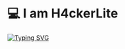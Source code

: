 <h1 align="left">💻 I am H4ckerLite</h1>




[![Typing SVG](https://readme-typing-svg.herokuapp.com/?font=Fira+Code&size=16&pause=1500&color=B81FF7&background=77FF3500&width=481&lines=Soy+H4ckerLite+un%20principinte+del+hacking+y+las+CTF%20)](https://git.io/typing-svg)
